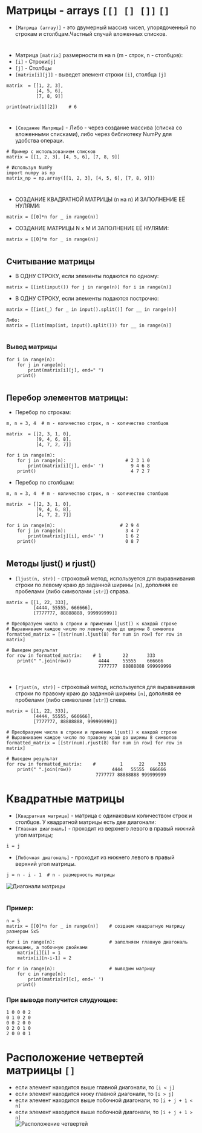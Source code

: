 # Матрицы - arrays `[[] [] []]` `[]`

- `[Матрица (array)]` - это двумерный массив чисел, упорядоченный по строкам и столбцам.Частный случай вложенных списков.
#
- Матрица `[matrix]` размерности m на n (m - строк, n - столбцов):
- `[i]` - Строки`[j]`
- `[j]` - Столбцы
- `[matrix[i][j]]` - выведет элемент строки `[i]`,  столбца `[j]`

```
matrix  = [[1, 2, 3],
           [4, 5, 6],
           [7, 8, 9]]

print(matrix[1][2])    # 6
```
#
- `[Создание Матрицы]` - Либо - через создание массива (списка со вложенными списками), либо через библиотеку NumPy для удобства операци.
```
# Пример с использованием списков
matrix = [[1, 2, 3], [4, 5, 6], [7, 8, 9]]

# Используя NumPy
import numpy as np
matrix_np = np.array([[1, 2, 3], [4, 5, 6], [7, 8, 9]])
```
#
- СОЗДАНИЕ КВАДРАТНОЙ МАТРИЦЫ (n на n) И ЗАПОЛНЕНИЕ ЕЁ НУЛЯМИ:
```
matrix = [[0]*n for _ in range(n)]
```
- СОЗДАНИЕ МАТРИЦЫ N x M И ЗАПОЛНЕНИЕ ЕЁ НУЛЯМИ:
```
matrix = [[0]*m for _ in range(n)]
```
#
## Считывание матрицы  

- В ОДНУ СТРОКУ, если элементы подаются по одному:
```
matrix = [[int(input()) for j in range(n)] for i in range(n)]
```
- В ОДНУ СТРОКУ, если элементы подаются построчно:
```
matrix = [[int(_) for _ in input().split()] for __ in range(n)]

Либо:
matrix = [list(map(int, input().split())) for __ in range(n)]
```
#
### Вывод матрицы
```
for i in range(n):
    for j in range(m):
        print(matrix[i][j], end=" ")
    print()
```
#
## Перебор элементов матрицы:

- Перебор по строкам:
```
m, n = 3, 4  # m - количество строк, n - количество столбцов

matrix  = [[2, 3, 1, 0],
           [9, 4, 6, 8],
           [4, 7, 2, 7]]

for i in range(m):
    for j in range(n):                      # 2 3 1 0 
        print(matrix[i][j], end=' ')          9 4 6 8
    print()                                   4 7 2 7 

```
- Перебор по столбцам:
```
m, n = 3, 4  # m - количество строк, n - количество столбцов

matrix  = [[2, 3, 1, 0],
           [9, 4, 6, 8],
           [4, 7, 2, 7]]

for i in range(m):                        # 2 9 4 
    for j in range(n):                      3 4 7 
        print(matrix[j][i], end=' ')        1 6 2   
    print()                                 0 8 7

```
#
## Методы ljust() и rjust()

- `[ljust(n, str)]` - строковый метод, используется для выравнивания строки по левому краю до заданной ширины `[n]`, дополняя ее пробелами (либо символами `[str]`) справа.
```
matrix = [[1, 22, 333],
          [4444, 55555, 666666],
          [7777777, 88888888, 999999999]]

# Преобразуем числа в строки и применим ljust() к каждой строке
# Выравниваем каждое число по левому краю до ширины 8 символов
formatted_matrix = [[str(num).ljust(8) for num in row] for row in matrix]

# Выведем результат
for row in formatted_matrix:    # 1        22       333
    print(" ".join(row))          4444     55555    666666
                                  7777777  88888888 999999999
```
#
- `[rjust(n, str)]` - строковый метод, используется для выравнивания строки по правому краю до заданной ширины `[n]`, дополняя ее пробелами (либо символами `[str]`) слева.
```
matrix = [[1, 22, 333],
          [4444, 55555, 666666],
          [7777777, 88888888, 999999999]]

# Преобразуем числа в строки и применим ljust() к каждой строке
# Выравниваем каждое число по правому краю до ширины 8 символов
formatted_matrix = [[str(num).rjust(8) for num in row] for row in matrix]

# Выведем результат
for row in formatted_matrix:    #         1      22     333
    print(" ".join(row))               4444   55555  666666
                                 7777777 88888888 999999999
```
#
# Квадратные матрицы
- `[Квадратная матрица]` - матрица с одинаковым количеством строк и столбцов. У квадратной матрицы есть две диагонали:
- `[Главная диагональ]` - проходит из верхнего левого в правый нижний угол матрицы;
```
i = j
```
- `[Побочная диагональ]` - проходит из нижнего левого в правый верхний угол матрицы.
```
j = n - i - 1  # n - размерность матрицы
```
![Диагонали матрицы](https://ucarecdn.com/9bf38106-5f66-4851-84e8-dd8fd30b5092/)
#
### Пример:
```
n = 5
matrix = [[0]*n for _ in range(n)]    # создаем квадратную матрицу размером 5x5

for i in range(n):                    # заполняем главную диагональ единицами, а побочную двойками
    matrix[i][i] = 1
    matrix[i][n-i-1] = 2

for r in range(n):                    # выводим матрицу
    for c in range(n):
        print(matrix[r][c], end=' ')
    print()
```
### При выводе получится слудующее:
```
1 0 0 0 2 
0 1 0 2 0 
0 0 2 0 0 
0 2 0 1 0 
2 0 0 0 1 
```
#
# Расположение четвертей матриицы `[]`
- если элемент находится выше главной диагонали, то `[i < j]`
- если элемент находится нижу главной диагонали, то  `[i > j]`
- если элемент находится выше побочной диагонали, то `[i + j + 1 < n]`
- если элемент находится выше побочной диагонали, то `[i + j + 1 > n]`  
![Расположение четвертей](https://ucarecdn.com/dc096525-602a-4090-8b85-1ce7d851290f/)




